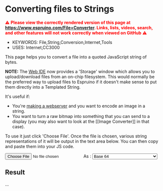 <!--- Copyright (c) 2013 Gordon Williams, Pur3 Ltd. See the file LICENSE for copying permission. -->
Converting files to Strings
========================

<span style="color:red">:warning: **Please view the correctly rendered version of this page at https://www.espruino.com/File+Converter. Links, lists, videos, search, and other features will not work correctly when viewed on GitHub** :warning:</span>

* KEYWORDS: File,String,Conversion,Internet,Tools
* USES: Internet,CC3000

This page helps you to convert a file into a quoted JavaScript string of bytes.

**NOTE:** The [Web IDE](/ide) now provides a 'Storage' window which allows
you to upload/download files from an on-chip filesystem. This would normally
be the preferred way to upload files to Espruino if it doesn't make sense
to put them directly into a Templated String.

It's useful if:

* You're [making a webserver](/Internet) and you want to encode an image in a string.
* You want to turn a raw bitmap into something that you can send to a display (you may also want to look at the [[Image Converter]] in that case).


To use it just click 'Choose File'. Once the file is chosen, various string representations of it will be output in the text area below. You can then copy and paste them into your JS code.

<script src="/js/heatshrink.js"></script>
<input type="file" id="fileLoader"/>
As : <select id="fileType" onchange="fileLoaded()">
<option value="b64" selected="selected">Base 64</option>
<option value="b64c">Base 64 Compressed</option>
<option value="b64b">Base 64 Array in chunks</option>
<option value="b64f">Base 64 Flash Write (advanced)</option>
<option value="quoted">Quoted String</option>
<option value="templated">Templated String</option>
</select><br/>

<h2>Result</h2>

<p id="size">...</p>
<textarea id="result" style="width:650px;height:300px;display:none;"></textarea>


<script>
  var bytes;
  function fileLoaded() {
    document.getElementById("result").value = "";
    document.getElementById("result").style.display = "none";
    document.getElementById("size").innerText = "Please Choose a file first";
    if (!bytes) return;

    var fileTypeSelect = document.getElementById("fileType");
    var fileType = fileTypeSelect.options[fileTypeSelect.selectedIndex].value;

    if (bytes.length>(20*1024)) {
      document.getElementById("size").innerText = "File too long - must be less than 20kB";
      return;
    }

    var dqStr = "";
    var tmpStr = "";
    var lastCh = 0;
    for (var i=0;i<bytes.length;i++) {
      var ch = bytes[i];
      // templated string
      if (ch==92) tmpStr += "\\\\"; // escaping slash
      else if (ch==96) tmpStr += "\\\`"; // template quote
      else if (lastCh==36 && ch==126) tmpStr += "\\{" // ${
      else tmpStr += String.fromCharCode(ch);
      // double-quoted string
      if (ch==34) dqStr += "\\\"";
      else if (ch==9) dqStr += "\\t";
      else if (ch==10) dqStr += "\\n";
      else if (ch==13) dqStr += "\\r";
      else if (ch==92) dqStr += "\\\\";
      else if (ch>=32 && ch<127)
        dqStr += String.fromCharCode(ch);
      else { // hex code
        if (ch<64 && (i+1>=bytes.length || (bytes[i+1]<48/*0*/ || bytes[i+1]>55/*7*/)))
          dqStr += "\\"+ch.toString(8/*octal*/); // quick compactness hack
        else
          dqStr += "\\x"+(ch+256).toString(16).substr(-2); // hex
      }
      lastCh = ch;
    }

    var finalStr = "";
    switch (fileType) {
      case "b64" :
        finalStr = 'atob("'+btoa(String.fromCharCode.apply(null, bytes))+'")';
        break;
      case "b64c" :
        finalStr = 'E.toString(require("heatshrink").decompress(atob("'+btoa(String.fromCharCode.apply(null, heatshrink.compress(bytes)))+'")))';
        break;
      case "b64b" :
        finalStr = 'var data = new Uint8Array('+bytes.length+');\r\n';
        var BSIZE = 128;
        for (var i=0;i<bytes.length;i+=BSIZE) {
          let d = btoa(String.fromCharCode.apply(null, bytes.slice(i,i+BSIZE)));
          finalStr += 'data.set(atob("'+d+'"),'+i+');\r\n';
        }
        break;
        case "b64f" :
          finalStr = 'var addr=....; // '+bytes.length+' bytes\n';
          var BSIZE = 256;
          for (var i=0;i<bytes.length;i+=BSIZE) {
            let d = btoa(String.fromCharCode.apply(null, bytes.slice(i,i+BSIZE)));
            finalStr += 'require("Flash").write(atob("'+d+'"), addr+'+i+');\r\n';
          }
          break;
      case "quoted" :
        finalStr = '"'+dqStr+'"';
        break;
      case "templated" :
        finalStr = '"'+tmpStr+'"';
        break;
      default: throw new Error("Unknown type!");
    }
    document.getElementById("size").innerText = finalStr.length+" Characters";
    document.getElementById("result").style.display = "";
    document.getElementById("result").value = finalStr;
  }
  function handleFileSelect(event) {
      if (event.target.files.length != 1) return;
      var reader = new FileReader();
      reader.onload = function(event) {
        bytes = new Uint8Array(event.target.result);
        fileLoaded();
      };
      reader.readAsArrayBuffer(event.target.files[0]);
    };
    document.getElementById('fileLoader').addEventListener('change', handleFileSelect, false);
    fileLoaded(); // set up elements
</script>
